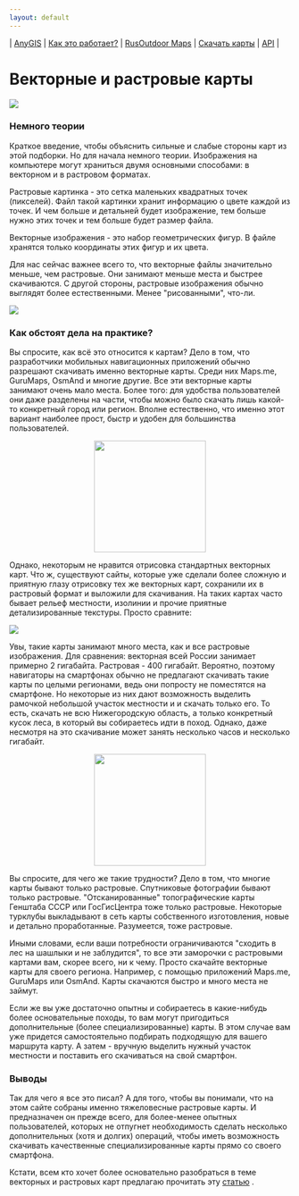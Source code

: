 ```yaml
---
layout: default
---
```


| [AnyGIS][01] | [Как это работает?][02] | [RusOutdoor Maps][03] | [Скачать карты][04] | [API][05] |


[01]: https://anygis.ru/index
[02]: https://anygis.ru/Web/Html/Description_ru
[03]: https://anygis.ru/Web/Html/RusOutdoor_ru
[04]: https://anygis.ru/Web/Html/DownloadPage_ru
[05]: https://anygis.ru/Web/Html/Api_ru

# Векторные и растровые карты
![](https://anygis.ru/Web/Img/rastr_vector_img.png)

### Немного теории

Краткое введение, чтобы объяснить сильные и слабые стороны карт из этой подборки. Но для начала немного теории. Изображения на компьютере могут храниться двумя основными способами: в векторном и в растровом форматах. 

Растровые картинка - это сетка маленьких квадратных точек (пикселей). Файл такой картинки хранит информацию о цвете каждой из точек. И чем больше и детальней будет изображение, тем больше нужно этих точек и тем больше будет размер файла. 

Векторные изображения - это набор геометрических фигур. В файле хранятся только координаты этих фигур и их цвета.

Для нас сейчас важнее всего то, что векторные файлы значительно меньше, чем растровые. Они занимают меньше места и быстрее скачиваются. С другой стороны, растровые изображения обычно выглядят более естественными. Менее "рисованными", что-ли.

![](https://anygis.ru/Web/Img/rastr_vector_img_compilation.png)


### Как обстоят дела на практике?

Вы спросите, как всё это относится к картам?  Дело в том, что разработчики мобильных навигационных приложений обычно разрешают скачивать именно векторные карты. Среди них Maps.me, GuruMaps, OsmAnd и многие другие. Все эти векторные карты занимают очень мало места. Более того: для удобства пользователей они даже разделены на части, чтобы можно было скачать лишь какой-то конкретный город или регион. Вполне естественно, что именно этот вариант наиболее прост, быстр и удобен для большинства пользователей.

<p align="center">
<img src="https://anygis.ru/Web/Img/vector_maps_list.png" width="200"/>
</p>


Однако, некоторым не нравится отрисовка стандартных векторных карт. Что ж, существуют сайты, которые уже сделали более сложную и приятную глазу отрисовку тех же векторных карт, сохранили их в растровый формат и выложили для скачивания. На таких картах часто бывает рельеф местности, изолинии и прочие приятные детализированные текстуры. Просто сравните: 

![](https://anygis.ru/Web/Img/rastr_vector_map.png)

Увы, такие карты занимают много места, как и все растровые изображения. Для сравнения: векторная всей России занимает примерно 2 гигабайта. Растровая - 400 гигабайт. Вероятно, поэтому навигаторы на смартфонах обычно не предлагают скачивать такие карты по целыми регионами, ведь они попросту не поместятся на смартфоне. Но некоторые из них дают возможность выделить рамочкой небольшой участок местности и и скачать только его. То есть, скачать не всю Нижегородскую область, а только конкретный кусок леса, в который вы собираетесь идти в поход. Однако, даже несмотря на это скачивание может занять несколько часов и несколько гигабайт.

<p align="center">
<img src="https://shuriktravel.ru/wp-content/uploads/2018/10/2018-10-22-00.31.48-596x1024.png" width="200"/>
</p>


Вы спросите, для чего же такие трудности? Дело в том, что многие карты бывают только растровые. Спутниковые фотографии бывают только растровые. "Отсканированные" топографические карты Генштаба СССР или ГосГисЦентра тоже только растровые. Некоторые турклубы выкладывают в сеть карты собственного изготовления, новые и детально проработанные. Разумеется, тоже растровые.

Иными словами, если ваши потребности ограничиваются "сходить в лес на шашлыки и не заблудится", то все эти заморочки с растровыми картами вам, скорее всего, ни к чему. Просто скачайте векторные карты для своего региона. Например, с помощью приложений  Maps.me, GuruMaps или OsmAnd. Карты скачаются быстро и много места не займут. 

Если же вы уже достаточно опытны и собираетесь в какие-нибудь более основательные походы, то вам могут пригодиться дополнительные (более специализированные) карты. В этом случае вам уже придется самостоятельно подбирать подходящую для вашего маршрута карту. А затем - вручную выделить нужный участок местности и поставить его скачиваться на свой смартфон. 


### Выводы

Так для чего я все это писал? А для того, чтобы вы понимали, что на этом сайте собраны именно тяжеловесные растровые карты. И предназначен он прежде всего, для более-менее опытных пользователей, которых не отпугнет необходимость сделать несколько дополнительных (хотя и долгих) операций, чтобы иметь возможность скачивать качественные специализированные карты прямо со своего смартфона.

Кстати, всем кто хочет более основательно разобраться в теме векторных и растровых карт предлагаю прочитать эту [статью](https://melda.ru/2018/05/%D0%B2%D0%B5%D0%BA%D1%82%D0%BE%D1%80%D0%BD%D1%8B%D0%B5-%D0%B8-%D1%80%D0%B0%D1%81%D1%82%D1%80%D0%BE%D0%B2%D1%8B%D0%B5-%D0%BA%D0%B0%D1%80%D1%82%D1%8B/) .
